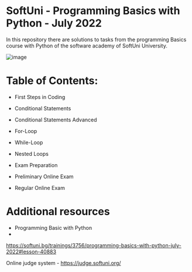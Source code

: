 # SoftUni - Programming Basics with Python - July 2022

In this repository there are solutions to tasks from the programming Basics course with Python of the software academy of SoftUni University.

![image](https://user-images.githubusercontent.com/114032977/191654383-66852f3f-ead9-4ef0-8b51-feb0dea131eb.png)

# Table of Contents:

- First Steps in Coding
- Conditional Statements
- Conditional Statements Advanced
- For-Loop
- While-Loop
- Nested Loops

- Exam Preparation
- Preliminary Online Exam
- Regular Online Exam

# Additional resources
- Programming Basic with Python
- 
https://softuni.bg/trainings/3756/programming-basics-with-python-july-2022#lesson-40883

Online judge system - https://judge.softuni.org/
